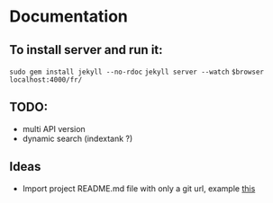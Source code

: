 # Documentation

## To install server and run it:
`sudo gem install jekyll --no-rdoc`
`jekyll server --watch`
`$browser localhost:4000/fr/`

## TODO:
- multi API version
- dynamic search (indextank ?)

## Ideas
- Import project README.md file with only a git url, example [this](https://github.com/recurser/jekyll-plugins)